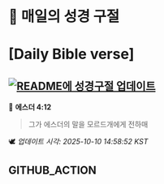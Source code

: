 # 🙏 매일의 성경 구절
# [Daily Bible verse]
## [![README에 성경구절 업데이트](https://github.com/DONGSUKA/first_test/actions/workflows/update-readme-bible.yml/badge.svg)](https://github.com/DONGSUKA/first_test/actions/workflows/update-readme-bible.yml)
<!-- START_BIBLE_VERSE -->
📖 **에스더 4:12**
> 그가 에스더의 말을 모르드개에게 전하매

🕊️ _업데이트 시각: 2025-10-10 14:58:52 KST_
  <!-- END_BIBLE_VERSE -->
## GITHUB_ACTION
